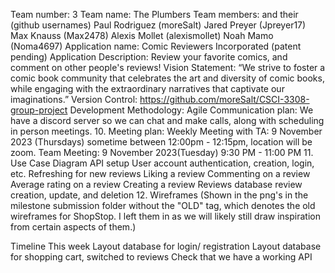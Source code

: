 Team number: 3
Team name: The Plumbers
Team members: 	and their (github usernames)
Paul Rodriguez 	(moreSalt)
Jared Preyer  	(Jpreyer17)
Max Knauss 		(Max2478)
Alexis Mollet 	(alexismollet)
Noah Mamo 		(Noma4697)
Application name: Comic Reviewers Incorporated (patent pending)
Application Description: Review your favorite comics, and comment on other people's reviews!
Vision Statement: “We strive to foster a comic book community that celebrates the art and diversity of comic books, while engaging with the extraordinary narratives that captivate our imaginations.”
Version Control: https://github.com/moreSalt/CSCI-3308-group-project 
Development Methodology: Agile
Communication plan: We have a discord server so we can chat and make calls, along with scheduling in person meetings.
       10.	Meeting plan: 
Weekly Meeting with TA: 9 November 2023 (Thursdays) sometime between 12:00pm - 12:15pm, location will be zoom.
Team Meeting: 9 November 2023(Tuesday) 9:30 PM - 11:00 PM
       11.   Use Case Diagram
API setup
User account authentication, creation, login, etc.
Refreshing for new reviews
Liking a review
Commenting on a review
Average rating on a review
Creating a review
Reviews database review creation, update, and deletion
      12.  Wireframes 
(Shown in the png's in the milestone submission folder without the "OLD" tag, which denotes the old wireframes for ShopStop. I left them in as we will likely still draw inspiration from certain aspects of them.)



Timeline
This week
Layout database for login/ registration
Layout database for shopping cart, switched to reviews
Check that we have a working API
